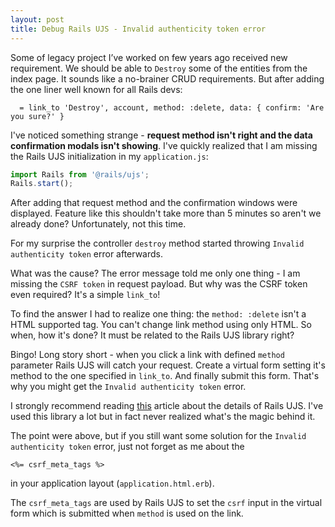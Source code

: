 ```yaml
---
layout: post
title: Debug Rails UJS - Invalid authenticity token error
---
```


Some of legacy project I’ve worked on few years ago received new requirement. We should be able to `Destroy` some of the entities from the index page. It sounds like a no-brainer CRUD requirements. But after adding the one liner well known for all Rails devs:
```erb
  = link_to 'Destroy', account, method: :delete, data: { confirm: 'Are you sure?' }
```

I've noticed something strange - **request method isn't right and the data confirmation modals isn't showing**. I've quickly realized that I am missing the Rails UJS initialization in my `application.js`:
```javascript
import Rails from '@rails/ujs';
Rails.start();
```

After adding that request method and the confirmation windows were displayed. Feature like this shouldn't take more than 5 minutes so aren't we already done? Unfortunately, not this time.

For my surprise the controller `destroy` method started throwing `Invalid authenticity token` error afterwards.

What was the cause? The error message told me only one thing - I am missing the `CSRF token` in request payload. But why was the CSRF token even required? It's a simple `link_to`!

To find the answer I had to realize one thing: the `method: :delete` isn't a HTML supported tag. You can't change link method using only HTML. So when, how it's done? It must be related to the Rails UJS library right?

Bingo! Long story short - when you click a link with defined `method` parameter Rails UJS will catch your request. Create a virtual form setting it's method to the one specified in `link_to`. And finally submit this form. That's why you might get the `Invalid authenticity token` error.

I strongly recommend reading [this](https://www.ombulabs.com/blog/learning/javascript/behind-the-scenes-rails-ujs.html) article about the details of Rails UJS. I've used this library a lot but in fact never realized what's the magic behind it.

The point were above, but if you still want some solution for the `Invalid authenticity token` error, just not forget as me about the
```erb
<%= csrf_meta_tags %>
```
in your application layout (`application.html.erb`).

The `csrf_meta_tags` are used by Rails UJS to set the `csrf` input in the virtual form which is submitted when `method` is used on the link.
